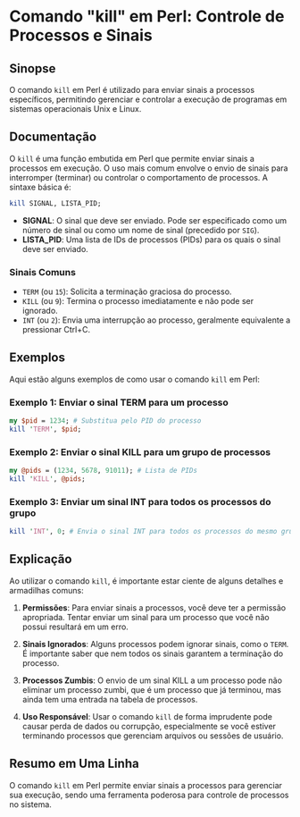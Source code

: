 <!--
Meta Description: # Comando "kill" em Perl: Controle de Processos e Sinais ## Sinopse O comando `kill` em Perl é utilizado para enviar sinais a processos específicos, p...
Meta Keywords: kill, processos, para, sinais, sinal
-->

# Comando "kill" em Perl: Controle de Processos e Sinais

## Sinopse
O comando `kill` em Perl é utilizado para enviar sinais a processos específicos, permitindo gerenciar e controlar a execução de programas em sistemas operacionais Unix e Linux.

## Documentação
O `kill` é uma função embutida em Perl que permite enviar sinais a processos em execução. O uso mais comum envolve o envio de sinais para interromper (terminar) ou controlar o comportamento de processos. A sintaxe básica é:

```perl
kill SIGNAL, LISTA_PID;
```

- **SIGNAL**: O sinal que deve ser enviado. Pode ser especificado como um número de sinal ou como um nome de sinal (precedido por `SIG`).
- **LISTA_PID**: Uma lista de IDs de processos (PIDs) para os quais o sinal deve ser enviado.

### Sinais Comuns
- `TERM` (ou `15`): Solicita a terminação graciosa do processo.
- `KILL` (ou `9`): Termina o processo imediatamente e não pode ser ignorado.
- `INT` (ou `2`): Envia uma interrupção ao processo, geralmente equivalente a pressionar Ctrl+C.

## Exemplos
Aqui estão alguns exemplos de como usar o comando `kill` em Perl:

### Exemplo 1: Enviar o sinal TERM para um processo
```perl
my $pid = 1234; # Substitua pelo PID do processo
kill 'TERM', $pid;
```

### Exemplo 2: Enviar o sinal KILL para um grupo de processos
```perl
my @pids = (1234, 5678, 91011); # Lista de PIDs
kill 'KILL', @pids;
```

### Exemplo 3: Enviar um sinal INT para todos os processos do grupo
```perl
kill 'INT', 0; # Envia o sinal INT para todos os processos do mesmo grupo
```

## Explicação
Ao utilizar o comando `kill`, é importante estar ciente de alguns detalhes e armadilhas comuns:

1. **Permissões**: Para enviar sinais a processos, você deve ter a permissão apropriada. Tentar enviar um sinal para um processo que você não possui resultará em um erro.
   
2. **Sinais Ignorados**: Alguns processos podem ignorar sinais, como o `TERM`. É importante saber que nem todos os sinais garantem a terminação do processo.

3. **Processos Zumbis**: O envio de um sinal KILL a um processo pode não eliminar um processo zumbi, que é um processo que já terminou, mas ainda tem uma entrada na tabela de processos.

4. **Uso Responsável**: Usar o comando `kill` de forma imprudente pode causar perda de dados ou corrupção, especialmente se você estiver terminando processos que gerenciam arquivos ou sessões de usuário.

## Resumo em Uma Linha
O comando `kill` em Perl permite enviar sinais a processos para gerenciar sua execução, sendo uma ferramenta poderosa para controle de processos no sistema.